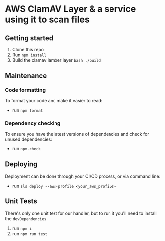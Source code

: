 # AWS ClamAV Layer & a service using it to scan files

## Getting started

1. Clone this repo
2. Run `npm install`
3. Build the clamav lamber layer `bash ./build`

## Maintenance

### Code formatting

To format your code and make it easier to read:

- run `npm format`

### Dependency checking

To ensure you have the latest versions of dependencies and check for unused dependencies:

- run `npm-check`

## Deploying

Deployment can be done through your CI/CD process, or via command line:

- run `sls deploy --aws-profile <your_aws_profile>`

## Unit Tests

There's only one unit test for our handler, but to run it you'll need to install the `devDependencies`

1. run `npm i`
2. run `npm run test`
